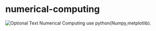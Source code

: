 # numerical-computing
 ![Optional Text](screenshot.jpg)
Numerical Computing use python(Numpy,metplotlib).
